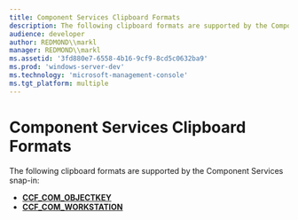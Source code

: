 ```yaml
---
title: Component Services Clipboard Formats
description: The following clipboard formats are supported by the Component Services snap-in
audience: developer
author: REDMOND\\markl
manager: REDMOND\\markl
ms.assetid: '3fd880e7-6558-4b16-9cf9-8cd5c0632ba9'
ms.prod: 'windows-server-dev'
ms.technology: 'microsoft-management-console'
ms.tgt_platform: multiple
---
```


# Component Services Clipboard Formats

The following clipboard formats are supported by the Component Services snap-in:

-   [**CCF\_COM\_OBJECTKEY**](ccf-com-objectkey.md)
-   [**CCF\_COM\_WORKSTATION**](ccf-com-workstation.md)

 

 




